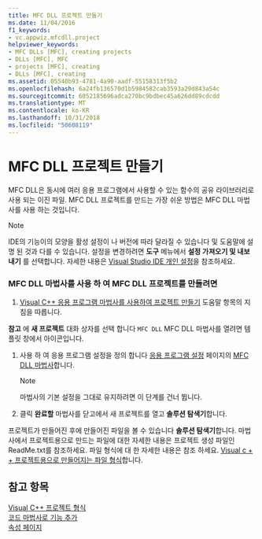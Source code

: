 ```yaml
---
title: MFC DLL 프로젝트 만들기
ms.date: 11/04/2016
f1_keywords:
- vc.appwiz.mfcdll.project
helpviewer_keywords:
- MFC DLLs [MFC], creating projects
- DLLs [MFC], MFC
- projects [MFC], creating
- DLLs [MFC], creating
ms.assetid: 05540b93-4781-4a90-aadf-55158313f5b2
ms.openlocfilehash: 6a24fb136570d1b5984582cab3593a29d843a54c
ms.sourcegitcommit: 6052185696adca270bc9bdbec45a626dd89cdcdd
ms.translationtype: MT
ms.contentlocale: ko-KR
ms.lasthandoff: 10/31/2018
ms.locfileid: "50608119"
---
```

# <a name="creating-an-mfc-dll-project"></a>MFC DLL 프로젝트 만들기

MFC DLL은 동시에 여러 응용 프로그램에서 사용할 수 있는 함수의 공유 라이브러리로 사용 되는 이진 파일. MFC DLL 프로젝트를 만드는 가장 쉬운 방법은 MFC DLL 마법사를 사용 하는 것입니다.

> [!NOTE]
>  IDE의 기능이의 모양을 활성 설정이 나 버전에 따라 달라질 수 있습니다 및 도움말에 설명 된 것과 다를 수 있습니다. 설정을 변경하려면 **도구** 메뉴에서 **설정 가져오기 및 내보내기** 를 선택합니다. 자세한 내용은 [Visual Studio IDE 개인 설정](/visualstudio/ide/personalizing-the-visual-studio-ide)을 참조하세요.

### <a name="to-create-an-mfc-dll-project-using-the-mfc-dll-wizard"></a>MFC DLL 마법사를 사용 하 여 MFC DLL 프로젝트를 만들려면

1. [Visual C++ 응용 프로그램 마법사를 사용하여 프로젝트 만들기](../../ide/creating-desktop-projects-by-using-application-wizards.md) 도움말 항목의 지침을 따릅니다.

**참고** 에 **새 프로젝트** 대화 상자를 선택 합니다 `MFC DLL` MFC DLL 마법사를 열려면 템플릿 창에서 아이콘입니다.

1. 사용 하 여 응용 프로그램 설정을 정의 합니다 [응용 프로그램 설정](../../mfc/reference/application-settings-mfc-dll-wizard.md) 페이지의 [MFC DLL 마법사](../../mfc/reference/mfc-dll-wizard.md)합니다.

    > [!NOTE]
    >  마법사의 기본 설정을 그대로 유지하려면 이 단계를 건너 뜁니다.

1. 클릭 **완료할** 마법사를 닫고에서 새 프로젝트를 열고 **솔루션 탐색기**합니다.

프로젝트가 만들어진 후에 만들어진 파일을 볼 수 있습니다 **솔루션 탐색기**합니다. 마법사에서 프로젝트용으로 만드는 파일에 대한 자세한 내용은 프로젝트 생성 파일인 ReadMe.txt를 참조하세요. 파일 형식에 대 한 자세한 내용은 참조 하세요. [Visual c + + 프로젝트용으로 만들어지는 파일 형식](../../ide/file-types-created-for-visual-cpp-projects.md)합니다.

## <a name="see-also"></a>참고 항목

[Visual C++ 프로젝트 형식](/visualstudio/debugger/debugging-preparation-visual-cpp-project-types)<br/>
[코드 마법사로 기능 추가](../../ide/adding-functionality-with-code-wizards-cpp.md)<br/>
[속성 페이지](../../ide/property-pages-visual-cpp.md)

